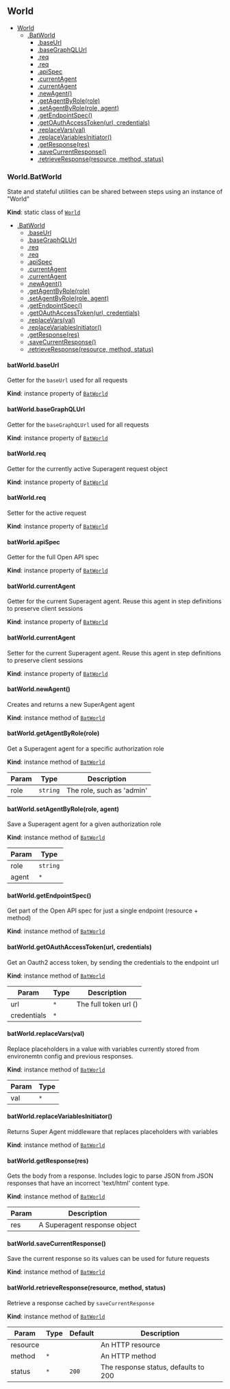 <a name="module_World"></a>

## World

* [World](#module_World)
    * [.BatWorld](#module_World.BatWorld)
        * [.baseUrl](#module_World.BatWorld+baseUrl)
        * [.baseGraphQLUrl](#module_World.BatWorld+baseGraphQLUrl)
        * [.req](#module_World.BatWorld+req)
        * [.req](#module_World.BatWorld+req)
        * [.apiSpec](#module_World.BatWorld+apiSpec)
        * [.currentAgent](#module_World.BatWorld+currentAgent)
        * [.currentAgent](#module_World.BatWorld+currentAgent)
        * [.newAgent()](#module_World.BatWorld+newAgent)
        * [.getAgentByRole(role)](#module_World.BatWorld+getAgentByRole)
        * [.setAgentByRole(role, agent)](#module_World.BatWorld+setAgentByRole)
        * [.getEndpointSpec()](#module_World.BatWorld+getEndpointSpec)
        * [.getOAuthAccessToken(url, credentials)](#module_World.BatWorld+getOAuthAccessToken)
        * [.replaceVars(val)](#module_World.BatWorld+replaceVars)
        * [.replaceVariablesInitiator()](#module_World.BatWorld+replaceVariablesInitiator)
        * [.getResponse(res)](#module_World.BatWorld+getResponse)
        * [.saveCurrentResponse()](#module_World.BatWorld+saveCurrentResponse)
        * [.retrieveResponse(resource, method, status)](#module_World.BatWorld+retrieveResponse)

<a name="module_World.BatWorld"></a>

### World.BatWorld
State and stateful utilities can be shared between steps using an instance of "World"

**Kind**: static class of [<code>World</code>](#module_World)  

* [.BatWorld](#module_World.BatWorld)
    * [.baseUrl](#module_World.BatWorld+baseUrl)
    * [.baseGraphQLUrl](#module_World.BatWorld+baseGraphQLUrl)
    * [.req](#module_World.BatWorld+req)
    * [.req](#module_World.BatWorld+req)
    * [.apiSpec](#module_World.BatWorld+apiSpec)
    * [.currentAgent](#module_World.BatWorld+currentAgent)
    * [.currentAgent](#module_World.BatWorld+currentAgent)
    * [.newAgent()](#module_World.BatWorld+newAgent)
    * [.getAgentByRole(role)](#module_World.BatWorld+getAgentByRole)
    * [.setAgentByRole(role, agent)](#module_World.BatWorld+setAgentByRole)
    * [.getEndpointSpec()](#module_World.BatWorld+getEndpointSpec)
    * [.getOAuthAccessToken(url, credentials)](#module_World.BatWorld+getOAuthAccessToken)
    * [.replaceVars(val)](#module_World.BatWorld+replaceVars)
    * [.replaceVariablesInitiator()](#module_World.BatWorld+replaceVariablesInitiator)
    * [.getResponse(res)](#module_World.BatWorld+getResponse)
    * [.saveCurrentResponse()](#module_World.BatWorld+saveCurrentResponse)
    * [.retrieveResponse(resource, method, status)](#module_World.BatWorld+retrieveResponse)

<a name="module_World.BatWorld+baseUrl"></a>

#### batWorld.baseUrl
Getter for the `baseUrl` used for all requests

**Kind**: instance property of [<code>BatWorld</code>](#module_World.BatWorld)  
<a name="module_World.BatWorld+baseGraphQLUrl"></a>

#### batWorld.baseGraphQLUrl
Getter for the `baseGraphQLUrl` used for all requests

**Kind**: instance property of [<code>BatWorld</code>](#module_World.BatWorld)  
<a name="module_World.BatWorld+req"></a>

#### batWorld.req
Getter for the currently active Superagent request object

**Kind**: instance property of [<code>BatWorld</code>](#module_World.BatWorld)  
<a name="module_World.BatWorld+req"></a>

#### batWorld.req
Setter for the active request

**Kind**: instance property of [<code>BatWorld</code>](#module_World.BatWorld)  
<a name="module_World.BatWorld+apiSpec"></a>

#### batWorld.apiSpec
Getter for the full Open API spec

**Kind**: instance property of [<code>BatWorld</code>](#module_World.BatWorld)  
<a name="module_World.BatWorld+currentAgent"></a>

#### batWorld.currentAgent
Getter for the current Superagent agent.
Reuse this agent in step definitions to preserve client sessions

**Kind**: instance property of [<code>BatWorld</code>](#module_World.BatWorld)  
<a name="module_World.BatWorld+currentAgent"></a>

#### batWorld.currentAgent
Setter for the current Superagent agent.
Reuse this agent in step definitions to preserve client sessions

**Kind**: instance property of [<code>BatWorld</code>](#module_World.BatWorld)  
<a name="module_World.BatWorld+newAgent"></a>

#### batWorld.newAgent()
Creates and returns a new SuperAgent agent

**Kind**: instance method of [<code>BatWorld</code>](#module_World.BatWorld)  
<a name="module_World.BatWorld+getAgentByRole"></a>

#### batWorld.getAgentByRole(role)
Get a Superagent agent for a specific authorization role

**Kind**: instance method of [<code>BatWorld</code>](#module_World.BatWorld)  

| Param | Type | Description |
| --- | --- | --- |
| role | <code>string</code> | The role, such as 'admin' |

<a name="module_World.BatWorld+setAgentByRole"></a>

#### batWorld.setAgentByRole(role, agent)
Save a Superagent agent for a given authorization role

**Kind**: instance method of [<code>BatWorld</code>](#module_World.BatWorld)  

| Param | Type |
| --- | --- |
| role | <code>string</code> | 
| agent | <code>\*</code> | 

<a name="module_World.BatWorld+getEndpointSpec"></a>

#### batWorld.getEndpointSpec()
Get part of the Open API spec for just a single endpoint (resource + method)

**Kind**: instance method of [<code>BatWorld</code>](#module_World.BatWorld)  
<a name="module_World.BatWorld+getOAuthAccessToken"></a>

#### batWorld.getOAuthAccessToken(url, credentials)
Get an Oauth2 access token, by sending the credentials to the endpoint url

**Kind**: instance method of [<code>BatWorld</code>](#module_World.BatWorld)  

| Param | Type | Description |
| --- | --- | --- |
| url | <code>\*</code> | The full token url () |
| credentials | <code>\*</code> |  |

<a name="module_World.BatWorld+replaceVars"></a>

#### batWorld.replaceVars(val)
Replace placeholders in a value with variables currently stored from
environemtn config and previous responses.

**Kind**: instance method of [<code>BatWorld</code>](#module_World.BatWorld)  

| Param | Type |
| --- | --- |
| val | <code>\*</code> | 

<a name="module_World.BatWorld+replaceVariablesInitiator"></a>

#### batWorld.replaceVariablesInitiator()
Returns Super Agent middleware that replaces placeholders with
variables

**Kind**: instance method of [<code>BatWorld</code>](#module_World.BatWorld)  
<a name="module_World.BatWorld+getResponse"></a>

#### batWorld.getResponse(res)
Gets the body from a response. Includes logic to parse
JSON from JSON responses that have an incorrect 'text/html' content type.

**Kind**: instance method of [<code>BatWorld</code>](#module_World.BatWorld)  

| Param | Description |
| --- | --- |
| res | A Superagent response object |

<a name="module_World.BatWorld+saveCurrentResponse"></a>

#### batWorld.saveCurrentResponse()
Save the current response so its values can be used for future requests

**Kind**: instance method of [<code>BatWorld</code>](#module_World.BatWorld)  
<a name="module_World.BatWorld+retrieveResponse"></a>

#### batWorld.retrieveResponse(resource, method, status)
Retrieve a response cached by `saveCurrentResponse`

**Kind**: instance method of [<code>BatWorld</code>](#module_World.BatWorld)  

| Param | Type | Default | Description |
| --- | --- | --- | --- |
| resource |  |  | An HTTP resource |
| method | <code>\*</code> |  | An HTTP method |
| status | <code>\*</code> | <code>200</code> | The response status, defaults to 200 |

